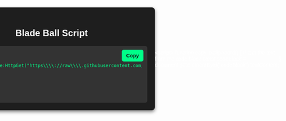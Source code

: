 ```yaml
---
type: PostLayout
title: "Blade Ball Plontium.lua | 3.7.2 \U0001F5C2️"
colors: colors-a
date: '2024-11-11'
author: content/data/team/doris-soto.json
excerpt: The best frequently updated script for blade ball.
featuredImage:
  type: ImageBlock
  url: /images/featured-Image6.jpg
  altText: Post thumbnail image
bottomSections:
  - elementId: ''
    type: RecentPostsSection
    colors: colors-f
    variant: variant-d
    subtitle: Recent posts
    showDate: true
    showAuthor: false
    showExcerpt: true
    recentCount: 2
    styles:
      self:
        height: auto
        width: wide
        margin:
          - mt-0
          - mb-0
          - ml-0
          - mr-0
        padding:
          - pt-12
          - pb-56
          - pr-4
          - pl-4
        justifyContent: center
      title:
        textAlign: left
      subtitle:
        textAlign: left
      actions:
        justifyContent: center
    showFeaturedImage: true
    showReadMoreLink: true
  - type: ContactSection
    backgroundSize: full
    title: Stay up-to-date with my words ✍️
    colors: colors-f
    form:
      type: FormBlock
      elementId: sign-up-form
      fields:
        - name: firstName
          label: First Name
          hideLabel: true
          placeholder: First Name
          isRequired: true
          width: 1/2
          type: TextFormControl
        - name: lastName
          label: Last Name
          hideLabel: true
          placeholder: Last Name
          isRequired: false
          width: 1/2
          type: TextFormControl
        - name: email
          label: Email
          hideLabel: true
          placeholder: Email
          isRequired: true
          width: full
          type: EmailFormControl
        - name: updatesConsent
          label: Sign me up to recieve my words
          isRequired: false
          width: full
          type: CheckboxFormControl
      submitLabel: "Submit \U0001F680"
      styles:
        submitLabel:
          textAlign: center
    styles:
      self:
        height: auto
        width: narrow
        margin:
          - mt-0
          - mb-0
          - ml-4
          - mr-4
        padding:
          - pt-24
          - pb-24
          - pr-4
          - pl-4
        alignItems: center
        justifyContent: center
        flexDirection: row
      title:
        textAlign: left
      text:
        textAlign: left
---
```

<!DOCTYPE html>

<html lang="en">
<head>
<meta charset="UTF-8">
<meta name="viewport" content="width=device-width, initial-scale=1.0">
<title>Blade Ball Script</title>
<style>
body {
    color: #ffffff;
    font-family: Arial, sans-serif;
    display: flex;
    justify-content: center;
    align-items: center;
    height: 100vh;
    margin: 0;
}
.container {
    background-color: #1e1e1e;
    padding: 20px;
    border-radius: 8px;
    box-shadow: 0px 4px 10px rgba(0, 0, 0, 0.5);
    max-width: 600px;
    width: 100%;
    text-align: center;
}
h1 {
    font-size: 24px;
    margin-bottom: 20px;
}
.code-container {
    background-color: #333333;
    padding: 15px;
    border-radius: 5px;
    color: #00ff88;
    text-align: left;
    font-family: monospace;
    font-size: 14px;
    white-space: pre-wrap;
    position: relative;
}
button {
    background-color: #00ff88;
    color: #121212;
    border: none;
    padding: 8px 12px;
    border-radius: 5px;
    cursor: pointer;
    font-weight: bold;
    position: absolute;
    top: 10px;
    right: 10px;
    transition: background-color 0.3s ease;
}
button:hover {
    background-color: #00cc70;
}
.copy-message {
    position: absolute;
    top: 40px;
    right: 10px;
    color: #00ff88;
    font-weight: bold;
    opacity: 0;
    transition: opacity 0.3s ease;
}
</style>
</head>
<body>
<div class="container">
<h1>Blade Ball Script</h1>
<div class="code-container">
<pre><code id="codeBlock">loadstring(game:HttpGet("https\\\\://raw\\\\.githubusercontent.com/PawsThePaw/Plutonium.AA/main/Plutonium.Loader.lua", true))()</code></pre>
<button onclick="copyToClipboard()">Copy</button>
<div id="copyMessage" class="copy-message">Copied!</div>
</div>
</div>

\<script>
function copyToClipboard() {
    // Get the text from the code block
    const codeBlock = document.getElementById("codeBlock").textContent;

    // Create a temporary text area to copy the content to clipboard
    const textarea = document.createElement("textarea");
    textarea.value = codeBlock;
    document.body.appendChild(textarea);
    textarea.select();
    document.execCommand("copy");
    document.body.removeChild(textarea);

    // Show the "Copied!" message
    const copyMessage = document.getElementById("copyMessage");
    copyMessage.style.opacity = 1;

    // Hide the message after 300ms
    setTimeout(() => {
        copyMessage.style.opacity = 0;
    }, 300);
}
</script>

</body>
</html>

